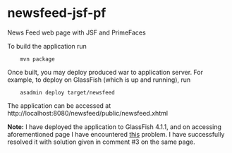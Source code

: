 # newsfeed-jsf-pf
News Feed web page with JSF and PrimeFaces

To build the application run

```
    mvn package
```

Once built, you may deploy produced war to application server. For example, to deploy on GlassFish (which is up and running), run

```
	asadmin deploy target/newsfeed
```

The application can be accessed at http://localhost:8080/newsfeed/public/newsfeed.xhtml

**Note:** I have deployed the application to GlassFish 4.1.1, and on accessing aforementioned page I have encountered [this](https://bugs.eclipse.org/bugs/show_bug.cgi?id=463169#c13) problem.
 I have successfully resolved it with solution given in comment #3 on the same page.
